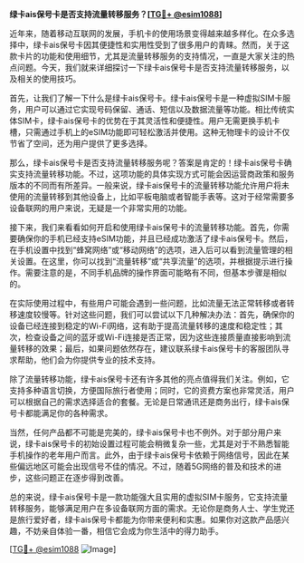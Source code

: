 **绿卡ais保号卡是否支持流量转移服务？[[TG💪+ @esim1088](https://t.me/s/esim1088)]**

近年来，随着移动互联网的发展，手机卡的使用场景变得越来越多样化。在众多选择中，绿卡ais保号卡因其便捷性和实用性受到了很多用户的青睐。然而，关于这款卡片的功能和使用细节，尤其是流量转移服务的支持情况，一直是大家关注的热点问题。今天，我们就来详细探讨一下绿卡ais保号卡是否支持流量转移服务，以及相关的使用技巧。

首先，让我们了解一下什么是绿卡ais保号卡。绿卡ais保号卡是一种虚拟SIM卡服务，用户可以通过它实现号码保留、通话、短信以及数据流量等功能。相比传统实体SIM卡，绿卡ais保号卡的优势在于其灵活性和便捷性。用户无需更换手机卡槽，只需通过手机上的eSIM功能即可轻松激活并使用。这种无物理卡的设计不仅节省了空间，还为用户提供了更多选择。

那么，绿卡ais保号卡是否支持流量转移服务呢？答案是肯定的！绿卡ais保号卡确实支持流量转移功能。不过，这项功能的具体实现方式可能会因运营商政策和服务版本的不同而有所差异。一般来说，绿卡ais保号卡的流量转移功能允许用户将未使用的流量转移到其他设备上，比如平板电脑或者智能手表等。这对于经常需要多设备联网的用户来说，无疑是一个非常实用的功能。

接下来，我们来看看如何开启和使用绿卡ais保号卡的流量转移功能。首先，你需要确保你的手机已经支持eSIM功能，并且已经成功激活了绿卡ais保号卡。然后，在手机设置中找到“蜂窝网络”或“移动网络”的选项，进入后可以看到流量管理的相关设置。在这里，你可以找到“流量转移”或“共享流量”的选项，并根据提示进行操作。需要注意的是，不同手机品牌的操作界面可能略有不同，但基本步骤是相似的。

在实际使用过程中，有些用户可能会遇到一些问题，比如流量无法正常转移或者转移速度较慢等。针对这些问题，我们可以尝试以下几种解决办法：首先，确保你的设备已经连接到稳定的Wi-Fi网络，这有助于提高流量转移的速度和稳定性；其次，检查设备之间的蓝牙或Wi-Fi连接是否正常，因为这些连接质量直接影响到流量转移的效果；最后，如果问题依然存在，建议联系绿卡ais保号卡的客服团队寻求帮助，他们会为你提供专业的技术支持。

除了流量转移功能，绿卡ais保号卡还有许多其他的亮点值得我们关注。例如，它支持多种语言切换，方便国际旅行者使用；同时，它的资费方案也非常灵活，用户可以根据自己的需求选择适合的套餐。无论是日常通讯还是商务出行，绿卡ais保号卡都能满足你的各种需求。

当然，任何产品都不可能是完美的，绿卡ais保号卡也不例外。对于部分用户来说，绿卡ais保号卡的初始设置过程可能会稍微复杂一些，尤其是对于不熟悉智能手机操作的老年用户而言。此外，由于绿卡ais保号卡依赖于网络信号，因此在某些偏远地区可能会出现信号不佳的情况。不过，随着5G网络的普及和技术的进步，这些问题正在逐步得到改善。

总的来说，绿卡ais保号卡是一款功能强大且实用的虚拟SIM卡服务，它支持流量转移服务，能够满足用户在多设备联网方面的需求。无论你是商务人士、学生党还是旅行爱好者，绿卡ais保号卡都能为你带来便利和实惠。如果你对这款产品感兴趣，不妨亲自体验一番，相信它会成为你生活中的得力助手。

[[TG💪+ @esim1088](https://t.me/s/esim1088) ![Image](https://i.postimg.cc/4NQfJmqS/Snipaste-2025-05-13-00-14-12.png)]